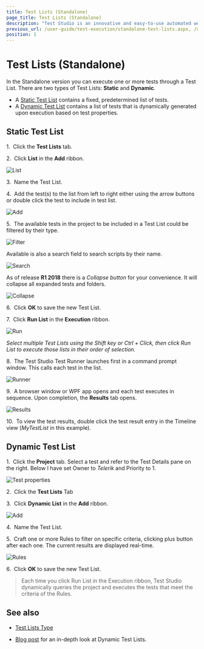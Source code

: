 ```yaml
---
title: Test Lists (Standalone)
page_title: Test Lists (Standalone)
description: "Test Studio is an innovative and easy-to-use automated web, WPF and load testing solution. Test Studio tests support essential technologies like ASP.NET AJAX, Silverlight, PHP and MVC. HTML5, Testing framework, functional testing, performance testing, load testing, exploratory testing, manual testing."
previous_url: /user-guide/test-execution/standalone-test-lists.aspx, /user-guide/test-execution/standalone-test-lists
position: 1
---
```

# Test Lists (Standalone) #

In the Standalone version you can execute one or more tests through a Test List. There are two types of Test Lists: **Static** and **Dynamic**.

* A <a href="#static-test-list">Static Test List</a> contains a fixed, predetermined list of tests.
* A <a href="#dynamic-test-list">Dynamic Test List</a> contains a list of tests that is dynamically generated upon execution based on test properties.

## Static Test List ##

1.&nbsp; Click the **Test Lists** tab.

2.&nbsp; Click **List** in the **Add** ribbon.

![List][1]

3.&nbsp; Name the Test List.

4.&nbsp; Add the test(s) to the list from left to right either using the arrow buttons or double click the test to include in test list. 

![Add][2]

5.&nbsp; The available tests in the project to be included in a Test List could be filtered by their type. 

![Filter][9]

Available is also a search field to search scripts by their name. 

![Search][10]

As of release **R1 2018** there is a *Collapse button* for your convenience. It will collapse all expanded tests and folders.

![Collapse][11]

6.&nbsp; Click **OK** to save the new Test List.

7.&nbsp; Click **Run List** in the **Execution** ribbon.

![Run][3]

*Select multiple Test Lists using the Shift key or Ctrl + Click, then click Run List to execute those lists in their order of selection.*

8.&nbsp; The Test Studio Test Runner launches first in a command prompt window. This calls each test in the list.

![Runner][4]

9.&nbsp; A browser window or WPF app opens and each test executes in sequence. Upon completion, the **Results** tab opens.

![Results][5]

10.&nbsp; To view the test results, double click the test result entry in the Timeline view (*MyTestList* in this example).

## Dynamic Test List ##

1.&nbsp; Click the **Project** tab. Select a test and refer to the Test Details pane on the right. Below I have set Owner to *Telerik* and Priority to 1.

![Test properties][6]

2.&nbsp; Click the **Test Lists** Tab

3.&nbsp; Click **Dynamic List** in the **Add** ribbon.

![Add][7]

4.&nbsp; Name the Test List.

5.&nbsp; Craft one or more Rules to filter on specific criteria, clicking plus button after each one. The current results are displayed real-time.

![Rules][8]

6.&nbsp; Click **OK** to save the new Test List.

> Each time you click Run List in the Execution ribbon, Test Studio dynamically queries the project and executes the tests that meet the criteria of the Rules.

## See also ##
* <a href="test-lists-type-standalone" target="_blank">Test Lists Type</a>

* <a href="http://blogs.telerik.com/automated-testing-tools/posts/13-09-23/power-of-dynamic-test-lists" target="_blank">Blog post</a> for an in-depth look at Dynamic Test Lists.

[1]: /img/getting-started/test-execution/test-lists-standalone/fig1.png
[2]: /img/getting-started/test-execution/test-lists-standalone/fig2.png
[3]: /img/getting-started/test-execution/test-lists-standalone/fig3.png
[4]: /img/getting-started/test-execution/test-lists-standalone/fig4.png
[5]: /img/getting-started/test-execution/test-lists-standalone/fig5.png
[6]: /img/getting-started/test-execution/test-lists-standalone/fig6.png
[7]: /img/getting-started/test-execution/test-lists-standalone/fig7.png
[8]: /img/getting-started/test-execution/test-lists-standalone/fig8.png
[9]: /img/getting-started/test-execution/test-lists-standalone/fig2_FilterTestsByType.png
[10]: /img/getting-started/test-execution/test-lists-standalone/fig2_searchField.png
[11]: /img/getting-started/test-execution/test-lists-standalone/fig2_collapse.png

